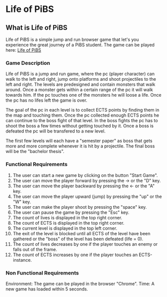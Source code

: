 # Life of PiBS

## What is Life of PiBS

Life of PiBS is a simple jump and run browser game that let's you experience the great journey of a PiBS student.
The game can be played here: [Life of PiBS](https://xunillinux.github.io/LifeOfPiBS/)

### Game Description

Life of PiBS is a jump and run game, where the pc (player character) can walk to the left and right, jump onto platforms and shoot projectiles to the left and right. The levels are predesigned and contain monsters that walk around. Once a monster gets within a certain range of the pc it will walk towards him. If the pc touches one of the monsters he will loose a life. Once the pc has no lifes left the game is over.

The goal of the pc in each level is to collect ECTS points by finding them in the map and touching them. Once the pc collected enough ECTS points he can continue to the boss fight of that level. In the boss fights the pc has to shoot the boss a few times without getting touched by it. Once a boss is defeated the pc will be transfered to a new level.

The first few levels will each have a "semester paper" as boss that gets more and more complete whenever it is hit by a projectile.
The final boss will be the "bachelor thesis".

### Functional Requirements
1) The user can start a new game by clicking on the button "Start Game".
2) The user can move the player forward by pressing the -> or the "D" key.
3) The user can move the player backward by pressing the <- or the "A" key.
4) The user can move the player upward (jump) by pressing the "up" or the "W" key.
5) The user can make the player shoot by pressing the "space" key.
6) The user can pause the game by pressing the "Esc" key.
7) The count of lives is displayed in the top right corner.
8) The count of ECTS is displayed in the top right corner.
9) The current level is displayed in the top left corner.
10) The exit of the level is blocked until all ECTS of the level have been gathered or the "boss" of the level has been defeated (life = 0).
11) The count of lives decreases by one if the player touches an enemy or falls out of the frame.
12) The count of ECTS increases by one if the player touches an ECTS-instance.


### Non Functional Requirements
Environment: The game can be played in the browser "Chrome".
Time: A new game has loaded within 5 seconds.
